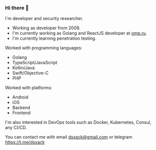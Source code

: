 ### Hi there 👋

I'm developer and security researcher.

- Working as developer from 2009.
- I'm currently working as Golang and ReactJS developer at [omp.ru](https://www.omp.ru).
- I'm currently learning penetration testing.

Worked with programming languages:
- Golang
- TypeScript/JavaScript
- Kotlin/Java
- Swift/Objective-C
- PHP

Worked with platforms:
- Android
- iOS
- Backend
- Frontend

I'm also interested in DevOps tools such as Docker, Kubernetes, Consul, any CI/CD.

You can contact me with email dsxack@gmail.com or telegram https://t.me/dsxack

<!--
**dsxack/dsxack** is a ✨ _special_ ✨ repository because its `README.md` (this file) appears on your GitHub profile.

Here are some ideas to get you started:

- 🔭 I’m currently working on ...
- 🌱 I’m currently learning ...
- 👯 I’m looking to collaborate on ...
- 🤔 I’m looking for help with ...
- 💬 Ask me about ...
- 📫 How to reach me: ...
- 😄 Pronouns: ...
- ⚡ Fun fact: ...
-->
